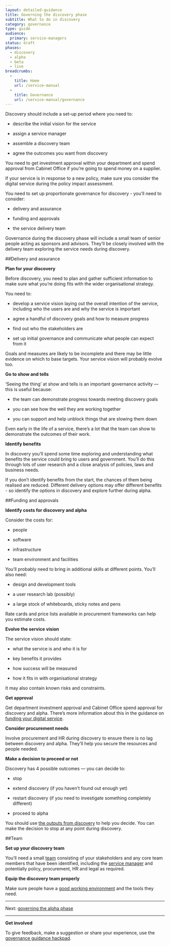 ```yaml
---
layout: detailed-guidance
title: Governing the discovery phase
subtitle: What to do in discovery
category: governance
type: guide
audience:
  primary: service-managers
status: draft
phases:
  - discovery
  - alpha
  - beta
  - live
breadcrumbs:
  -
    title: Home
    url: /service-manual
  -
    title: Governance
    url: /service-manual/governance
---
```


Discovery should include a set-up period where you need to:

* describe the initial vision for the service

* assign a service manager

* assemble a discovery team

* agree the outcomes you want from discovery

You need to get investment approval within your department and spend approval from Cabinet Office if you’re going to spend money on a supplier. 

If your service is in response to a new policy, make sure you consider the digital service during the policy impact assessment. 

You need to set up proportionate governance for discovery - you’ll need to consider:

* delivery and assurance

* funding and approvals

* the service delivery team

Governance during the discovery phase will include a small team of senior people acting as sponsors and advisors. They’ll be closely involved with the delivery team exploring the service needs during discovery.

##Delivery and assurance

**Plan for your discovery**

Before discovery, you need to plan and gather sufficient information to make sure what you’re doing fits with the wider organisational strategy. 

You need to:

* develop a service vision laying out the overall intention of the service, including who the users are and why the service is important 

* agree a handful of discovery goals and how to measure progress

* find out who the stakeholders are

* set up initial governance and communicate what people can expect from it

Goals and measures are likely to be incomplete and there may be little evidence on which to base targets. Your service vision will probably evolve too.

**Go to show and tells**

‘Seeing the thing’ at show and tells is an important governance activity — this is useful because:

* the team can demonstrate progress towards meeting discovery goals

* you can see how the well they are working together

* you can support and help unblock things that are slowing them down

Even early in the life of a service, there’s a lot that the team can show to demonstrate the outcomes of their work.

**Identify benefits**

In discovery you’ll spend some time exploring and understanding what benefits the service could bring to users and government. You’ll do this through lots of user research and a close analysis of policies, laws and business needs. 

If you don’t identify benefits from the start, the chances of them being realised are reduced. Different delivery options may offer different benefits - so identify the options in discovery and explore further during alpha.

##Funding and approvals

**Identify costs for discovery and alpha**

Consider the costs for:

* people

* software

* infrastructure

* team environment and facilities

You’ll probably need to bring in additional skills at different points. You’ll also need:

* design and development tools

* a user research lab (possibly) 

* a large stock of whiteboards, sticky notes and pens

Rate cards and price lists available in procurement frameworks can help you estimate costs.

**Evolve the service vision**

The service vision should state:

* what the service is and who it is for

* key benefits it provides

* how success will be measured 

* how it fits in with organisational strategy

It may also contain known risks and constraints.

**Get approval**

Get department investment approval and Cabinet Office spend approval for discovery and alpha. There’s more information about this in the guidance on [funding your digital service](../governance/funding-your-digital-service.html).

**Consider procurement needs**

Involve procurement and HR during discovery to ensure there is no lag between discovery and alpha. They’ll help you secure the resources and people needed.

**Make a decision to proceed or not**

Discovery has 4 possible outcomes — you can decide to:

* stop

* extend discovery (if you haven’t found out enough yet)

* restart discovery (if you need to investigate something completely different)

* proceed to alpha

You should use [the outputs from discovery](../phases/discovery.html#outputs) to help you decide. You can make the decision to stop at any point during discovery.

##Team

**Set up your discovery team**

You’ll need a small [team](../the-team/) consisting of your stakeholders and any core team members that have been identified, including the [service manager](../the-team/service-manager.html) and potentially policy, procurement, HR and legal as required.

**Equip the discovery team properly**

Make sure people have a [good working environment](../the-team/working-environment.html) and the tools they need. 


<hr>

Next: [governing the alpha phase](../governance/governing-the-alpha-phase.html)


<hr>

**Get involved**

To give feedback, make a suggestion or share your experience, use the [governance guidance hackpad](https://gds-governance-guidance.hackpad.com/Governing-the-discovery-phase-TbccpIByYIi).